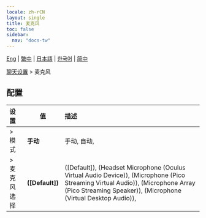 ```yaml
---
locale: zh-rCN
layout: single
title: 麦克风
toc: false
sidebar:
  nav: "docs-tw"
---
```

[Eng](/dancexr/menu/2025.5/chat/microphone) | [繁中](/tw/dancexr/menu/2025.5/chat/microphone) | [日本語](/jp/dancexr/menu/2025.5/chat/microphone) | [한국어](/kr/dancexr/menu/2025.5/chat/microphone) | [简中](/zh/dancexr/menu/2025.5/chat/microphone)

[聊天设置](../menu#聊天设置) > 麦克风

## 配置

| 设置 | 值 | 描述 |
| :--- | --- | :--- |
| > 模式 | **手动** | 手动, 自动,  |
| > 麦克风选择 | **([Default])** | ([Default]), (Headset Microphone (Oculus Virtual Audio Device)), (Microphone (Pico Streaming Virtual Audio)), (Microphone Array (Pico Streaming Speaker)), (Microphone (Virtual Desktop Audio)),  |
